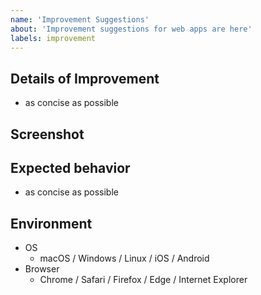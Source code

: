 ```yaml
---
name: 'Improvement Suggestions'
about: 'Improvement suggestions for web apps are here'
labels: improvement
---
```


## Details of Improvement
- as concise as possible

## Screenshot
<!-- If it's a bug, attach a screenshot of the developer tool console -->

## Expected behavior
- as concise as possible

## Environment
- OS
  - macOS / Windows / Linux / iOS / Android
- Browser
  - Chrome / Safari / Firefox / Edge / Internet Explorer
